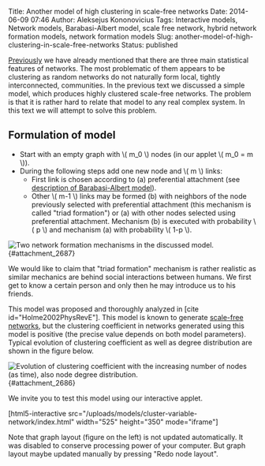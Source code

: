Title: Another model of high clustering in scale-free networks
Date: 2014-06-09 07:46
Author: Aleksejus Kononovicius
Tags: Interactive models, Network models, Barabasi-Albert model, scale free network, hybrid network formation models, network formation models
Slug: another-model-of-high-clustering-in-scale-free-networks
Status: published

[Previously](/acchieving-high-clustering-in-scale-free-networks)
we have already mentioned that there are three main statistical features
of networks. The most problematic of them appears to be clustering as
random networks do not naturally form local, tightly interconnected,
communities. In the previous text we discussed a simple model, which
produces highly clustered scale-free networks. The problem is that it is
rather hard to relate that model to any real complex system. In this
text we will attempt to solve this problem.<!--more-->

Formulation of model
--------------------

-   Start with an empty graph with \\\(  m\_0 \\\) nodes (in our applet
    \\\(  m\_0 = m \\\)).
-   During the following steps add one new node and \\\(  m \\\) links:
    -   First link is chosen according to (a) preferential attachment
        (see [description of Barabasi-Albert
        model](/barabasi-albert-model)).
    -   Other \\\(  m-1 \\\) links may be formed (b) with neighbors of
        the node previously selected with preferential attachment (this
        mechanism is called "triad formation") or (a) with other nodes
        selected using preferential attachment. Mechanism (b) is
        executed with probability \\\(  p \\\) and mechanism (a) with
        probability \\\(  1-p \\\).

![Two
network formation mechanisms in the discussed
model.](/uploads/2014/05/triad-formation.png "
Two network formation mechanisms in the discussed model. In subfigure
(a) we see a node 'u' was selected via preferential attachment
mechanism, next using triad formation mechanism node 'w' was chosen
(subfigure (b)). Note that crossed out nodes cannot be selected with
triad formation mechanism as one of them is 'u' node, while other are
neighbors of 'w', but not neighbors of 'u'. Figure taken from original
article (see references)."){#attachment_2687} 

We would like to claim that "triad formation" mechanism is rather
realistic as similar mechanics are behind social interactions between
humans. We first get to know a certain person and only then he may
introduce us to his friends.

This model was proposed and thoroughly analyzed in \[cite
id="Holme2002PhysRevE"\]. This model is known to generate [scale-free
networks](/tag/scale-free-network), but the
clustering coefficient in networks generated using this model is
positive (the precise value depends on both model parameters). Typical
evolution of clustering coefficient as well as degree distribution are
shown in the figure below.

![Evolution of clustering coefficient with the increasing
number of nodes (as time), also node degree
distribution.](/uploads/2014/05/triad-model.png "
Evolution of clustering coefficient with the increasing number of nodes
(as time), also node degree distribution."){#attachment_2686} 

We invite you to test this model using our interactive applet.

[html5-interactive
src="/uploads/models/cluster-variable-network/index.html"
width="525" height="350" mode="iframe"]

Note that graph layout (figure on the left) is not updated
automatically. It was disabled to conserve processing power of your
computer. But graph layout maybe updated manually by pressing "Redo node
layout".  

